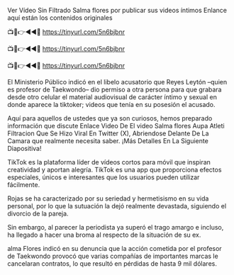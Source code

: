 Ver Vídeo Sin Filtrado Salma flores por publicar sus videos íntimos  Enlance aquí están los contenidos originales

📺📱👉◄◄🔴  https://tinyurl.com/5n6bjbnr

📺📱👉◄◄🔴  https://tinyurl.com/5n6bjbnr

📺📱👉◄◄🔴  https://tinyurl.com/5n6bjbnr

El Ministerio Público indicó en el libelo acusatorio que Reyes Leytón –quien es profesor de Taekwondo– dio permiso a otra persona para que grabara desde otro celular el material audiovisual de carácter íntimo y sexual en donde aparece la tiktoker; videos que tenía en su posesión el acusado.

Aquí para aquellos de ustedes que ya son curiosos, hemos preparado información que discute Enlace Video De El video Salma flores Aupa Atleti Filtracion Que Se Hizo Viral En Twitter (X), Abriendose Delante De La Camara que realmente necesita saber. ¡Más Detalles En La Siguiente Diapositiva!

TikTok es la plataforma líder de vídeos cortos para móvil que inspiran creatividad y aportan alegría. TikTok es una app que proporciona efectos especiales, únicos e interesantes que los usuarios pueden utilizar fácilmente.

Rojas se ha caracterizado por su seriedad y hermetisismo en su vida personal, por lo que la sutuación la dejó realmente devastada, siguiendo el divorcio de la pareja.

Sin embargo, al parecer la periodista ya superó el trago amargo e incluso, ha llegado a hacer una broma al respecto de la situación de su ex.

alma Flores indicó en su denuncia que la acción cometida por el profesor de Taekwondo  provocó que varias compañías de importantes marcas le cancelaran contratos, lo que resultó en pérdidas de hasta 9 mil dólares.
